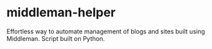 # middleman-helper
Effortless way to automate management of blogs and sites built using Middleman. Script built on Python.
